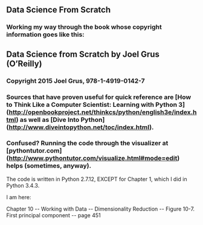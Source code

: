## Data Science From Scratch  

### Working my way through the book whose copyright information goes like this:  

## Data Science from Scratch by Joel Grus (O’Reilly)
### Copyright 2015 Joel Grus, 978-1-4919-0142-7


### Sources that have proven useful for quick reference are [How to Think Like a Computer Scientist: Learning with Python 3] (http://openbookproject.net/thinkcs/python/english3e/index.html) as well as [Dive Into Python] (http://www.diveintopython.net/toc/index.html).

### Confused? Running the code through the visualizer at [pythontutor.com] (http://www.pythontutor.com/visualize.html#mode=edit) helps (sometimes, anyway).  


The code is written in Python 2.7.12, EXCEPT for Chapter 1, which I did in Python 3.4.3.

I am here:  

Chapter 10 -- Working with Data -- Dimensionality Reduction -- Figure 10-7. First principal component  -- page 451
